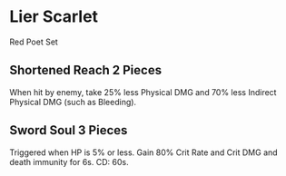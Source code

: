 # Lier Scarlet

Red Poet Set

## Shortened Reach 2 Pieces

When hit by enemy, take 25% less Physical DMG and 70% less Indirect Physical DMG (such as Bleeding).

## Sword Soul 3 Pieces

Triggered when HP is 5% or less. Gain 80% Crit Rate and Crit DMG and death immunity for 6s. CD: 60s.